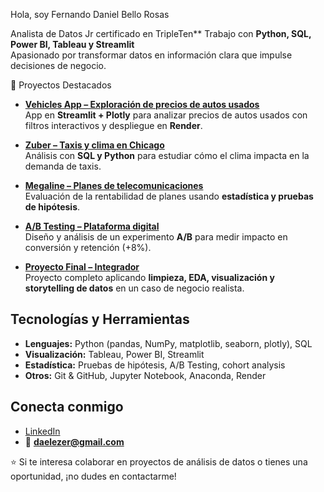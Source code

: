 Hola, soy Fernando Daniel Bello Rosas  

Analista de Datos Jr certificado en TripleTen**
Trabajo con **Python, SQL, Power BI, Tableau y Streamlit**  
Apasionado por transformar datos en información clara que impulse decisiones de negocio.  



🚀 Proyectos Destacados  

- [**Vehicles App – Exploración de precios de autos usados**](https://github.com/DannyRosinante/streamlit-vehicles-app)  
  App en **Streamlit + Plotly** para analizar precios de autos usados con filtros interactivos y despliegue en **Render**.  

- [**Zuber – Taxis y clima en Chicago**](https://github.com/DannyRosinante/Zuber_Taxi_Weather)  
  Análisis con **SQL y Python** para estudiar cómo el clima impacta en la demanda de taxis.  

- [**Megaline – Planes de telecomunicaciones**](https://github.com/DannyRosinante/Megaline_Plans)  
  Evaluación de la rentabilidad de planes usando **estadística y pruebas de hipótesis**.  

- [**A/B Testing – Plataforma digital**](https://github.com/DannyRosinante/AB_Testing)  
  Diseño y análisis de un experimento **A/B** para medir impacto en conversión y retención (+8%).  

- [**Proyecto Final – Integrador**](https://github.com/DannyRosinante/Proyecto-Final)  
  Proyecto completo aplicando **limpieza, EDA, visualización y storytelling de datos** en un caso de negocio realista.  


## Tecnologías y Herramientas

- **Lenguajes:** Python (pandas, NumPy, matplotlib, seaborn, plotly), SQL  
- **Visualización:** Tableau, Power BI, Streamlit  
- **Estadística:** Pruebas de hipótesis, A/B Testing, cohort analysis  
- **Otros:** Git & GitHub, Jupyter Notebook, Anaconda, Render  


## Conecta conmigo  

- [LinkedIn](https://www.linkedin.com/in/daniel-bello-rosas-868348350)  
- 📧 **daelezer@gmail.com**  


⭐ Si te interesa colaborar en proyectos de análisis de datos o tienes una oportunidad, ¡no dudes en contactarme!
